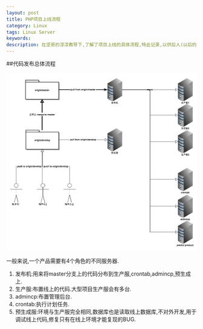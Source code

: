 ```yaml
---
layout: post
title: PHP项目上线流程
category: Linux
tags: Linux Server
keywords:
description: 在坚哥的淳淳教导下,了解了项目上线的具体流程,特此记录,以供后人(以后的自己)乘凉.
---
```


##代码发布总体流程

![产品发布流程图](/public/img/posts/peoduct_issue.jpg)

一般来说,一个产品需要有4个角色的不同服务器.
1. 发布机:用来将master分支上的代码分布到生产服,crontab,admincp,预生成上.
2. 生产服:布置线上的代码.大型项目生产服会有多台.
3. admincp:布置管理后台.
4. crontab:执行计划任务.
5. 预生成服:环境与生产服完全相同,数据库也是读取线上数据库,不对外开发,用于调试线上代码,修复只有在线上环境才能复现的BUG.
